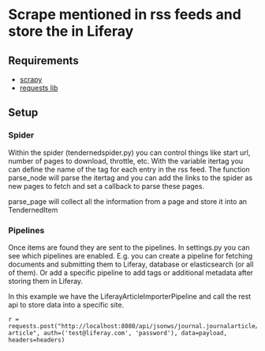 # Scrape mentioned in rss feeds and store the in Liferay

## Requirements

* [scrapy](https://doc.scrapy.org)
* [requests lib](http://docs.python-requests.org/en/master/)

## Setup
### Spider
Within the spider (tendernedspider.py) you can control things like start url, number of pages to download, throttle, etc.
With the variable itertag you can define the name of the tag for each entry in the rss feed.
The function parse_node will parse the itertag and you can add the links to the spider as new pages to fetch and set a callback to parse these pages.

parse_page will collect all the information from a page and store it into an TendernedItem
 
### Pipelines
Once items are found they are sent to the pipelines. In settings.py you can see which pipelines are enabled. E.g. you can create a pipeline for fetching documents and submitting them to Liferay, database or elasticsearch (or all of them). Or add a specific pipeline to add tags or additional metadata after storing them in Liferay.
 
In this example we have the LiferayArticleImporterPipeline and call the rest api to store data into a specific site. 

```
r = requests.post("http://localhost:8080/api/jsonws/journal.journalarticle/add-article", auth=('test@liferay.com', 'password'), data=payload, headers=headers)
```
